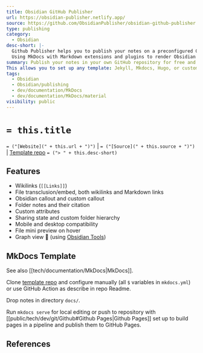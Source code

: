 ```yaml
---
title: Obsidian GitHub Publisher
url: https://obsidian-publisher.netlify.app/
source: https://github.com/ObsidianPublisher/obsidian-github-publisher
type: publishing
category:
  - Obsidian
desc-short: |-
  Github Publisher helps you to publish your notes on a preconfigured GitHub repository, for free, and more!|
  Using MkDocs with Markdown extensions and plugins to render Obsidian features.
summary: Publish your notes in your own GitHub repository for free and do whatever you want with them.
This allows you to set up any template: Jekyll, Mkdocs, Hugo, or custom-made ones!
tags:
  - Obsidian
  - Obsidian/publishing
  - dev/documentation/MkDocs
  - dev/documentation/MkDocs/material
visibility: public
---
```


# `= this.title`

`= ("[Website](" + this.url + ")")` | `= ("[Source](" + this.source + ")")` | [Template repo]
`= ("> " + this.desc-short)`

## Features

- Wikilinks (`[[Links]]`)
- File transclusion/embed, both wikilinks and Markdown links
- Obsidian callout and custom callout
- Folder notes and their citation
- Custom attributes
- Sharing state and custom folder hierarchy
- Mobile and desktop compatibility
- File mini preview on hover
- Graph view 🎉 (using [Obsidian Tools](https://github.com/mfarragher/obsidiantools))

## MkDocs Template

See also [[tech/documentation/MkDocs|MkDocs]].

Clone [template repo] and configure manually (all `$` variables in `mkdocs.yml`) or use GitHub Action as describe in repo Readme.

Drop notes in directory `docs/`.

Run `mkdocs serve` for local editing or push to repository with [[public/tech/dev/git/Github#Github Pages|Github Pages]] set up to build pages in a pipeline and publish them to GitHub Pages.

## References

[Template repo]: <https://github.com/ObsidianPublisher/mkdocs-publisher-template>